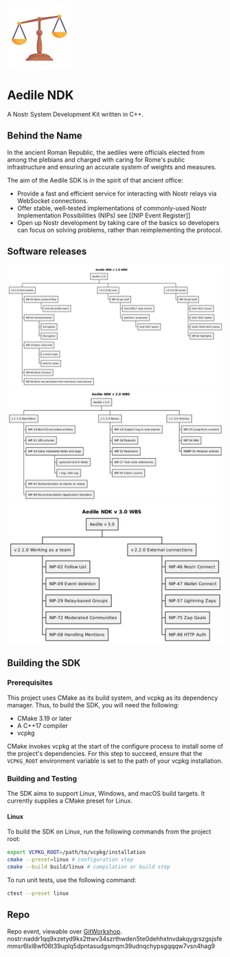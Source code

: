 ![GitCitadel logo](https://raw.githubusercontent.com/ShadowySupercode/gitcitadel/master/logos/Aedile-NDK.jpg)

# Aedile NDK

A Nostr System Development Kit written in C++.

## Behind the Name

In the ancient Roman Republic, the aediles were officials elected from among the plebians and charged with caring for Rome's public infrastructure and ensuring an accurate system of weights and measures.

The aim of the Aedile SDK is in the spirit of that ancient office:

- Provide a fast and efficient service for interacting with Nostr relays via WebSocket connections.
- Offer stable, well-tested implementations of commonly-used Nostr Implementation Possibilities (NIPs) see [[NIP Event Register]]
- Open up Nostr development by taking care of the basics so developers can focus on solving problems, rather than reimplementing the protocol.

## Software releases
![Aedile v1.0 Work Breakdown Structure](https://raw.githubusercontent.com/ShadowySupercode/gitcitadel/master/plantUML/Aedile/Aedile_v1.png)
![Aedile v2.0 Work Breakdown Structure](https://raw.githubusercontent.com/ShadowySupercode/gitcitadel/master/plantUML/Aedile/Aedile_v2.png)
![Aedile v3.0 Work Breakdown Structure](https://raw.githubusercontent.com/ShadowySupercode/gitcitadel/master/plantUML/Aedile/Aedile_v3.png)

## Building the SDK

### Prerequisites

This project uses CMake as its build system, and vcpkg as its dependency manager.  Thus, to build the SDK, you will need the following:

- CMake 3.19 or later
- A C++17 compiler
- vcpkg

CMake invokes vcpkg at the start of the configure process to install some of the project's dependencies.  For this step to succeed, ensure that the `VCPKG_ROOT` environment variable is set to the path of your vcpkg installation.

### Building and Testing

The SDK aims to support Linux, Windows, and macOS build targets.  It currently supplies a CMake preset for Linux.

#### Linux

To build the SDK on Linux, run the following commands from the project root:

```bash
export VCPKG_ROOT=/path/to/vcpkg/installation
cmake --preset=linux # configuration step
cmake --build build/linux # compilation or build step
```

To run unit tests, use the following command:

```bash
ctest --preset linux
```

## Repo

Repo event, viewable over [GitWorkshop](https://gitworkshop.dev/r/naddr1qq9xzetyd9kx2ttwv34szrthwden5te0dehhxtnvdakqygrszgsjsfemmsr6lxl8wf06t39uplq5dpntasudgsmqm39udnqchypsgqqqw7vsn4hag9).
nostr:naddr1qq9xzetyd9kx2ttwv34szrthwden5te0dehhxtnvdakqygrszgsjsfemmsr6lxl8wf06t39uplq5dpntasudgsmqm39udnqchypsgqqqw7vsn4hag9
